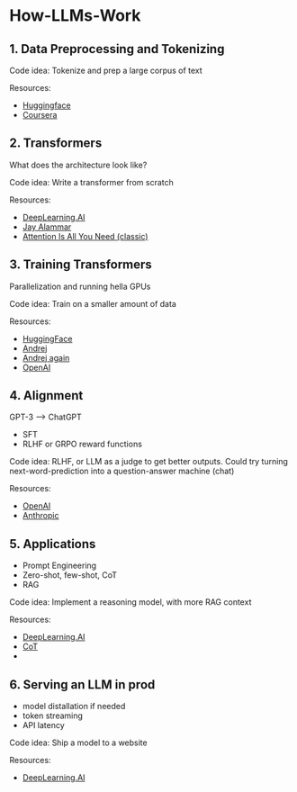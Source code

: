 # How-LLMs-Work

## 1. Data Preprocessing and Tokenizing
Code idea: Tokenize and prep a large corpus of text

Resources: 
- [Huggingface](https://huggingface.co/learn/llm-course/en/chapter2/4)
- [Coursera](https://www.coursera.org/learn/classification-vector-spaces-in-nlp)

## 2. Transformers
What does the architecture look like?

Code idea: Write a transformer from scratch

Resources:
- [DeepLearning.AI](https://www.deeplearning.ai/short-courses/how-transformer-llms-work/)
- [Jay Alammar](https://jalammar.github.io/illustrated-transformer/)
- [Attention Is All You Need (classic)](https://arxiv.org/abs/1706.03762)


## 3. Training Transformers
Parallelization and running hella GPUs

Code idea: Train on a smaller amount of data

Resources:
- [HuggingFace](https://huggingface.co/learn/llm-course/chapter1/3?fw=pt)
- [Andrej](https://youtu.be/zjkBMFhNj_g?si=qpSRvibx9nmFojF7)
- [Andrej again](https://youtu.be/kCc8FmEb1nY?si=ziXytqmCcvIeQRVs)
- [OpenAI](https://arxiv.org/abs/2001.08361)

## 4. Alignment
GPT-3 --> ChatGPT
- SFT
- RLHF or GRPO reward functions

Code idea: RLHF, or LLM as a judge to get better outputs. Could try turning next-word-prediction into a question-answer machine (chat)

Resources:
- [OpenAI](https://openai.com/index/instruction-following/)
- [Anthropic](https://www.anthropic.com/research/constitutional-ai-harmlessness-from-ai-feedback)

## 5. Applications
- Prompt Engineering
- Zero-shot, few-shot, CoT
- RAG

Code idea: Implement a reasoning model, with more RAG context

Resources:
- [DeepLearning.AI](https://www.deeplearning.ai/short-courses/chatgpt-prompt-engineering-for-developers/)
- [CoT](https://arxiv.org/abs/2201.11903)
- 

## 6. Serving an LLM in prod
- model distallation if needed
- token streaming
- API latency

Code idea: Ship a model to a website

Resources:
- [DeepLearning.AI](https://www.deeplearning.ai/short-courses/llmops/)